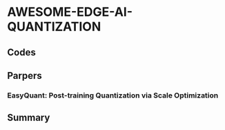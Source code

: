 # AWESOME-EDGE-AI-QUANTIZATION

## Codes

## Parpers

### EasyQuant: Post-training Quantization via Scale Optimization

## Summary
